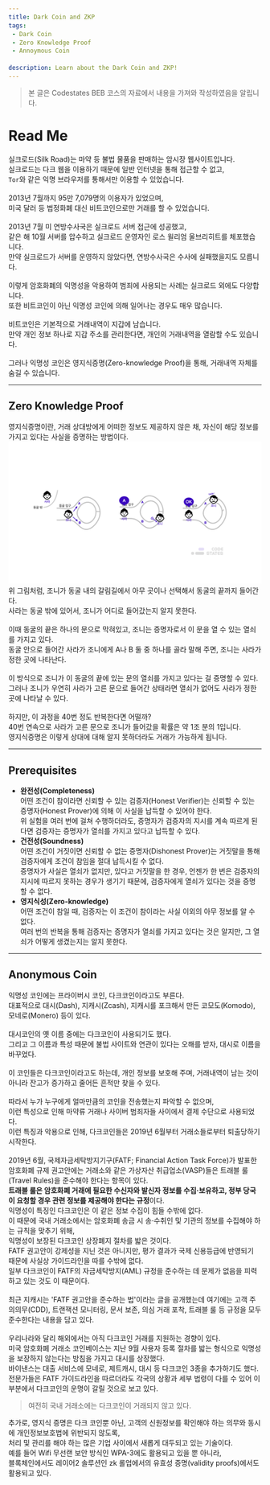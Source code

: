 ```yaml
---
title: Dark Coin and ZKP
tags: 
 - Dark Coin
 - Zero Knowledge Proof
 - Annoymous Coin

description: Learn about the Dark Coin and ZKP!
---
```


> 본 글은 Codestates BEB 코스의 자료에서 내용을 가져와 작성하였음을 알립니다.  

# Read Me
실크로드(Silk Road)는 마약 등 불법 물품을 판매하는 암시장 웹사이트입니다.  
실크로드는 다크 웹을 이용하기 때문에 일반 인터넷을 통해 접근할 수 없고,  
`Tor`와 같은 익명 브라우저를 통해서만 이용할 수 있었습니다.  
<br>
2013년 7월까지 95만 7,079명의 이용자가 있었으며,  
미국 달러 등 법정화폐 대신 비트코인으로만 거래를 할 수 있었습니다.  
<br>
2013년 7월 미 연방수사국은 실크로드 서버 접근에 성공했고,  
같은 해 10월 서버를 압수하고 실크로드 운영자인 로스 윌리엄 울브리히트를 체포했습니다.  
만약 실크로드가 서버를 운영하지 않았다면, 연방수사국은 수사에 실패했을지도 모릅니다.  
<br>
이렇게 암호화폐의 익명성을 악용하여 범죄에 사용되는 사례는 실크로드 외에도 다양합니다.  
또한 비트코인이 아닌 익명성 코인에 의해 일어나는 경우도 매우 많습니다.  
<br>
비트코인은 기본적으로 거래내역이 지갑에 남습니다.  
만약 개인 정보 하나로 지갑 주소를 관리한다면, 개인의 거래내역을 열람할 수도 있습니다.  
<br>
그러나 익명성 코인은 영지식증명(Zero-knowledge Proof)을 통해, 거래내역 자체를 숨길 수 있습니다.

---

## Zero Knowledge Proof
영지식증명이란, 거래 상대방에게 어떠한 정보도 제공하지 않은 채, 자신이 해당 정보를 가지고 있다는 사실을 증명하는 방법이다.  
![zkp](../../assets/img/zkp.png)  
위 그림처럼, 조니가 동굴 내의 갈림길에서 아무 곳이나 선택해서 동굴의 끝까지 들어간다.  
사라는 동굴 밖에 있어서, 조니가 어디로 들어갔는지 알지 못한다.  
<br>
이때 동굴의 끝은 하나의 문으로 막혀있고, 조니는 증명자로서 이 문을 열 수 있는 열쇠를 가지고 있다.  
동굴 안으로 들어간 사라가 조니에게 A나 B 둘 중 하나를 골라 말해 주면, 조니는 사라가 정한 곳에 나타난다.  
<br>
이 방식으로 조니가 이 동굴의 끝에 있는 문의 열쇠를 가지고 있다는 걸 증명할 수 있다.  
그러나 조니가 우연히 사라가 고른 문으로 들어간 상태라면 열쇠가 없어도 사라가 정한 곳에 나타날 수 있다.  
<br>
하지만, 이 과정을 40번 정도 반복한다면 어떨까?  
40번 연속으로 사라가 고른 문으로 조니가 들어갔을 확률은 약 1조 분의 1입니다.  
영지식증명은 이렇게 상대에 대해 알지 못하더라도 거래가 가능하게 됩니다.  

---

## Prerequisites
- **완전성(Completeness)**  
어떤 조건이 참이라면 신뢰할 수 있는 검증자(Honest Verifier)는 신뢰할 수 있는 증명자(Honest Prover)에 의해 이 사실을 납득할 수 있어야 한다.  
위 실험을 여러 번에 걸쳐 수행하더라도, 증명자가 검증자의 지시를 계속 따르게 된다면 검증자는 증명자가 열쇠를 가지고 있다고 납득할 수 있다.  
- **건전성(Soundness)**  
어떤 조건이 거짓이면 신뢰할 수 없는 증명자(Dishonest Prover)는 거짓말을 통해 검증자에게 조건이 참임을 절대 납득시킬 수 없다.  
증명자가 사실은 열쇠가 없지만, 있다고 거짓말을 한 경우, 언젠가 한 번은 검증자의 지시에 따르지 못하는 경우가 생기기 때문에, 검증자에게 열쇠가 있다는 것을 증명할 수 없다.  
- **영지식성(Zero-knowledge)**  
어떤 조건이 참일 때, 검증자는 이 조건이 참이라는 사실 이외의 아무 정보를 알 수 없다.  
여러 번의 반복을 통해 검증자는 증명자가 열쇠를 가지고 있다는 것은 알지만, 그 열쇠가 어떻게 생겼는지는 알지 못한다.

---

## Anonymous Coin
익명성 코인에는 프라이버시 코인, 다크코인이라고도 부른다.  
대표적으로 대시(Dash), 지캐시(Zcash), 지캐시를 포크해서 만든 코모도(Komodo), 모네로(Monero) 등이 있다.  
<br>
대시코인의 옛 이름 중에는 다크코인이 사용되기도 했다.  
그리고 그 이름과 특성 때문에 불법 사이트와 연관이 있다는 오해를 받자, 대시로 이름을 바꾸었다.  
<br>
이 코인들은 다크코인이라고도 하는데, 개인 정보를 보호해 주며, 거래내역이 남는 것이 아니라 잔고가 증가하고 줄어든 흔적만 찾을 수 있다.  
<br>
따라서 누가 누구에게 얼마만큼의 코인을 전송했는지 파악할 수 없으며,  
이런 특성으로 인해 마약류 거래나 사이버 범죄자들 사이에서 결제 수단으로 사용되었다.  
이런 특징과 악용으로 인해, 다크코인들은 2019년 6월부터 거래소들로부터 퇴출당하기 시작한다.  
<br>
2019년 6월, 국제자금세탁방지기구(FATF; Financial Action Task Force)가 발표한 암호화폐 규제 권고안에는 거래소와 같은 가상자산 취급업소(VASP)들은 트래블 룰(Travel Rules)을 준수해야 한다는 항목이 있다.
<br>
**트래블 룰은 암호화폐 거래에 필요한 수신자와 발신자 정보를 수집·보유하고, 정부 당국이 요청할 경우 관련 정보를 제공해야 한다는 규정**이다.  
익명성이 특징인 다크코인은 이 같은 정보 수집이 힘들 수밖에 없다.  
이 때문에 국내 거래소에서는 암호화폐 송금 시 송·수취인 및 기관의 정보를 수집해야 하는 규칙을 맞추기 위해,  
익명성이 보장된 다크코인 상장폐지 절차를 밟은 것이다.
<br>
FATF 권고안이 강제성을 지닌 것은 아니지만, 평가 결과가 국제 신용등급에 반영되기 때문에 사실상 가이드라인을 따를 수밖에 없다.  
일부 다크코인이 FATF의 자금세탁방지(AML) 규정을 준수하는 데 문제가 없음을 피력하고 있는 것도 이 때문이다.  
<br>
최근 지캐시는 'FATF 권고안을 준수하는 법'이라는 글을 공개했는데 여기에는 고객 주의의무(CDD), 트랜잭션 모니터링, 문서 보존, 의심 거래 포착, 트래블 룰 등 규정을 모두 준수한다는 내용을 담고 있다.  
<br>
우리나라와 달리 해외에서는 아직 다크코인 거래를 지원하는 경향이 있다.  
미국 암호화폐 거래소 코인베이스는 지난 9월 사용자 등록 절차를 밟는 형식으로 익명성을 보장하지 않는다는 방침을 가지고 대시를 상장했다.  
바이낸스는 대출 서비스에 모네로, 제트캐시, 대시 등 다크코인 3종을 추가하기도 했다.  
전문가들은 FATF 가이드라인을 따르더라도 각국의 상황과 세부 법령이 다를 수 있어 이 부분에서 다크코인의 운명이 갈릴 것으로 보고 있다.

> 여전히 국내 거래소에는 다크코인이 거래되지 않고 있다.

추가로, 영지식 증명은 다크 코인뿐 아닌, 고객의 신원정보를 확인해야 하는 의무와 동시에 개인정보보호법에 위반되지 않도록,  
처리 및 관리를 해야 하는 많은 기업 사이에서 새롭게 대두되고 있는 기술이다.
<br>
예를 들어 Wifi 무선랜 보안 방식인 WPA-3에도 활용되고 있을 뿐 아니라,  
블록체인에서도 레이어2 솔루션인 zk 롤업에서의 유효성 증명(validity proofs)에서도 활용되고 있다.


